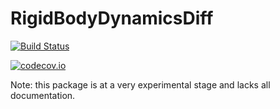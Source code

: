 # RigidBodyDynamicsDiff

[![Build Status](https://travis-ci.org/tkoolen/RigidBodyDynamicsDiff.jl.svg?branch=master)](https://travis-ci.org/tkoolen/RigidBodyDynamicsDiff.jl)

[![codecov.io](http://codecov.io/github/tkoolen/RigidBodyDynamicsDiff.jl/coverage.svg?branch=master)](http://codecov.io/github/tkoolen/RigidBodyDynamicsDiff.jl?branch=master)

Note: this package is at a very experimental stage and lacks all documentation.
